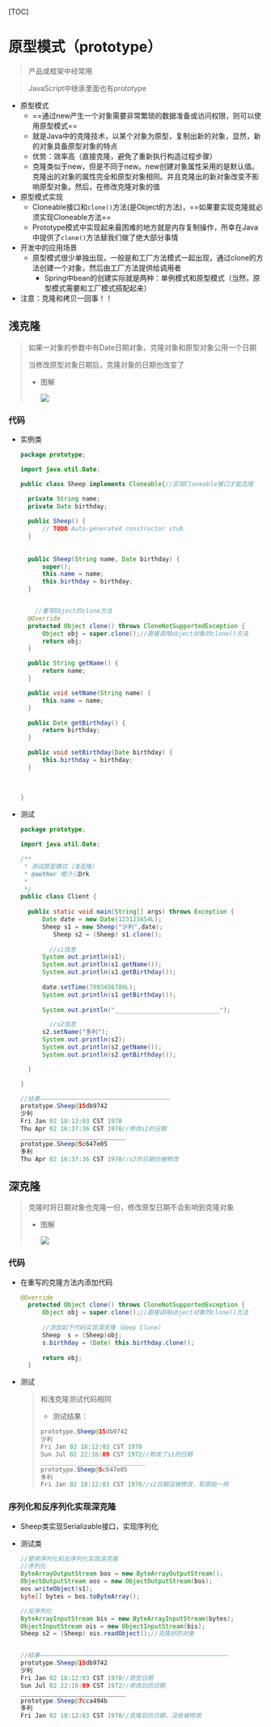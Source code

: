 [TOC]



# 原型模式（prototype）

> 产品或框架中经常用

> JavaScript中继承里面也有prototype

- 原型模式
  - ==通过new产生一个对象需要非常繁琐的数据准备或访问权限，则可以使用原型模式==
  - 就是Java中的克隆技术，以某个对象为原型，复制出新的对象，显然，新的对象具备原型对象的特点
  - 优势：效率高（直接克隆，避免了重新执行构造过程步骤）
  - 克隆类似于new，但是不同于new。new创建对象属性采用的是默认值。克隆出的对象的属性完全和原型对象相同。并且克隆出的新对象改变不影响原型对象。然后，在修改克隆对象的值
- 原型模式实现
  - Cloneable接口和`clone()`方法(是Object的方法)，==如果要实现克隆就必须实现Cloneable方法==
  - Prototype模式中实现起来最困难的地方就是内存复制操作，所幸在Java中提供了`clone()`方法替我们做了绝大部分事情
- 开发中的应用场景
  - 原型模式很少单独出现，一般是和工厂方法模式一起出现，通过clone的方法创建一个对象，然后由工厂方法提供给调用者
    - Spring中bean的创建实际就是两种：单例模式和原型模式（当然，原型模式需要和工厂模式搭配起来）
- 注意：克隆和拷贝一回事！！



## 浅克隆

> 如果一对象的参数中有Date日期对象，克隆对象和原型对象公用一个日期
>
> 当修改原型对象日期后，克隆对象的日期也改变了
>
> - 图解
>
>   ![](https://gitee.com/sxhDrk/images/raw/master/imgs-2021-04-27/浅克隆.jpg)

### 代码

- 实例类

  ```java
  package prototype;
  
  import java.util.Date;
  
  public class Sheep implements Cloneable{//实现Cloneable接口才能克隆
  
  	private String name;
  	private Date birthday;
  	
  	public Sheep() {
  		// TODO Auto-generated constructor stub
  	}
  	
  	
  	public Sheep(String name, Date birthday) {
  		super();
  		this.name = name;
  		this.birthday = birthday;
  	}
  
  
      //重写Object的clone方法
  	@Override
  	protected Object clone() throws CloneNotSupportedException {
  		Object obj = super.clone();//直接调用object对象的clone()方法
  		return obj;
  	}
  
  	public String getName() {
  		return name;
  	}
  
  	public void setName(String name) {
  		this.name = name;
  	}
  
  	public Date getBirthday() {
  		return birthday;
  	}
  
  	public void setBirthday(Date birthday) {
  		this.birthday = birthday;
  	}
  	
  	
  	
  }
  
  ```

- 测试

  ```java
  package prototype;
  
  import java.util.Date;
  
  /**
   * 测试原型模式（浅克隆）
   * @author 橙汁儿Drk
   *
   */
  public class Client {
  	
  	public static void main(String[] args) throws Exception {
  		Date date = new Date(123123454L);
  		Sheep s1 = new Sheep("少利",date);
           Sheep s2 = (Sheep) s1.clone();
          
          //s1信息
  		System.out.println(s1);
  		System.out.println(s1.getName());
  		System.out.println(s1.getBirthday());
  		
  		date.setTime(7893456789L);
  		System.out.println(s1.getBirthday());
  		
  		System.out.println("_____________________________");
  
          //s2信息
  		s2.setName("多利");
  		System.out.println(s2);
  		System.out.println(s2.getName());
  		System.out.println(s2.getBirthday());
  
  	}
  
  }
  
  //结果————————————————————————————————————
  prototype.Sheep@15db9742
  少利
  Fri Jan 02 18:12:03 CST 1970
  Thu Apr 02 16:37:36 CST 1970//修改s1的日期
  _____________________________
  prototype.Sheep@5c647e05
  多利
  Thu Apr 02 16:37:36 CST 1970//s2的日期也被修改
  
  
  ```



## 深克隆

> 克隆时将日期对象也克隆一份，修改原型日期不会影响到克隆对象
>
> - 图解
>
>   ![](https://gitee.com/sxhDrk/images/raw/master/imgs-2021-04-27/深克隆.jpg)



### 代码

- 在重写的克隆方法内添加代码

  ```java
  @Override
  	protected Object clone() throws CloneNotSupportedException {
  		Object obj = super.clone();//直接调用object对象的clone()方法
  		
  		//添加如下代码实现深克隆（deep Clone）
  		Sheep  s = (Sheep)obj;
  		s.birthday = (Date) this.birthday.clone();
  		
  		return obj;
  	}
  ```

- 测试

  > 和浅克隆测试代码相同
  >
  > - 测试结果：
  >
  > ```java
  > prototype.Sheep@15db9742
  > 少利
  > Fri Jan 02 18:12:03 CST 1970
  > Sun Jul 02 22:16:09 CST 1972//修改了s1的日期
  > _____________________________
  > prototype.Sheep@5c647e05
  > 多利
  > Fri Jan 02 18:12:03 CST 1970//s2日期没被修改，和原始一样
  > 
  > ```
  >
  > 



### 序列化和反序列化实现深克隆

- Sheep类实现Serializable接口，实现序列化

- 测试类

  ```java
  //使用序列化和反序列化实现深克隆
  //序列化
  ByteArrayOutputStream bos = new ByteArrayOutputStream();
  ObjectOutputStream oos = new ObjectOutputStream(bos);
  oos.writeObject(s1);
  byte[] bytes = bos.toByteArray();
  
  //反序列化
  ByteArrayInputStream bis = new ByteArrayInputStream(bytes);
  ObjectInputStream ois = new ObjectInputStream(bis);
  Sheep s2 = (Sheep) ois.readObject();//克隆好的对象
  
  
  //结果————————————————————————————————————————————————————
  prototype.Sheep@15db9742
  少利
  Fri Jan 02 18:12:03 CST 1970//原型日期
  Sun Jul 02 22:16:09 CST 1972//修改后的日期
  _____________________________
  prototype.Sheep@7cca494b
  多利
  Fri Jan 02 18:12:03 CST 1970//克隆后的日期，没有被修改
  
  ```

  